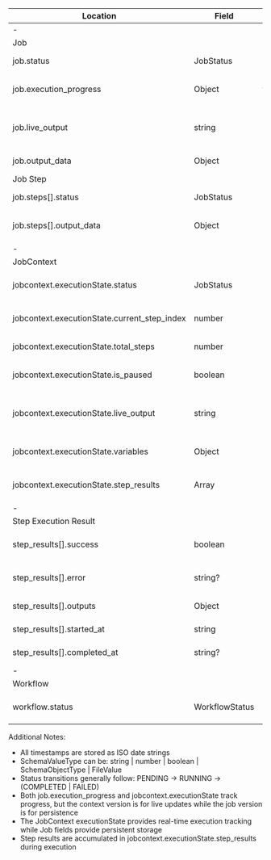 | Location | Field | Type | Description |
|----------|-------|------|-------------|
| - |
| Job | | | |
| job.status | JobStatus | 'pending' \| 'running' \| 'completed' \| 'failed' | Overall job status |
| job.execution_progress | Object | { current_step: number; total_steps: number; is_paused?: boolean } | Persistent progress tracking |
| job.live_output | string | String | Current execution output message |
| job.output_data | Object | Record<WorkflowVariableName, SchemaValueType> | Accumulated job outputs |
| Job Step | | | |
| job.steps[].status | JobStatus | 'pending' \| 'running' \| 'completed' \| 'failed' | Individual step status |
| job.steps[].output_data | Object | Record<string, SchemaValueType> | Step execution outputs |
| - |
| JobContext | | | |
| jobcontext.executionState.status | JobStatus | 'pending' \| 'running' \| 'completed' \| 'failed' | Live execution status |
| jobcontext.executionState.current_step_index | number | Number | Current executing step |
| jobcontext.executionState.total_steps | number | Number | Total steps in job |
| jobcontext.executionState.is_paused | boolean | Boolean | Whether execution is paused |
| jobcontext.executionState.live_output | string | String | Live execution output message |
| jobcontext.executionState.variables | Object | Record<WorkflowVariableName, SchemaValueType> | Runtime variable values |
| jobcontext.executionState.step_results | Array | StepExecutionResult[] | Results of executed steps |
| - |
| Step Execution Result | | | |
| step_results[].success | boolean | Boolean | Whether step succeeded |
| step_results[].error | string? | String | Error message if failed |
| step_results[].outputs | Object | Record<WorkflowVariableName, SchemaValueType> | Step outputs |
| step_results[].started_at | string | ISO Date String | When step started |
| step_results[].completed_at | string? | ISO Date String | When step completed |
| - |
| Workflow | | | |
| workflow.status | WorkflowStatus | 'DRAFT' \| 'PUBLISHED' \| 'ARCHIVED' | Workflow lifecycle status |

Additional Notes:
- All timestamps are stored as ISO date strings
- SchemaValueType can be: string | number | boolean | SchemaObjectType | FileValue
- Status transitions generally follow: PENDING -> RUNNING -> (COMPLETED | FAILED)
- Both job.execution_progress and jobcontext.executionState track progress, but the context version is for live updates while the job version is for persistence
- The JobContext executionState provides real-time execution tracking while Job fields provide persistent storage
- Step results are accumulated in jobcontext.executionState.step_results during execution


